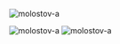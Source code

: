 
<p><img src="https://github-profile-summary-cards.vercel.app/api/cards/profile-details?username=Molostov-A&theme=github_dark" alt="molostov-a"/></p>
<p><img src="http://github-profile-summary-cards.vercel.app/api/cards/repos-per-language?username=Molostov-A&theme=github_dark" alt="molostov-a"/>
 <img src="http://github-profile-summary-cards.vercel.app/api/cards/most-commit-language?username=Molostov-A&theme=github_dark" alt="molostov-a"/>
</p>




<!--
<p>📫 How to contact me:</p>
<p>Email: molostov.alex.nik@gmail.com</p>
<p>Telegram: https://t.me/molostov_a</p>



Here are some ideas to get you started:

- 🔭 I’m currently working on ...
- 🌱 I’m currently learning ...
- 👯 I’m looking to collaborate on ...
- 🤔 I’m looking for help with ...
- 💬 Ask me about ...
- 📫 How to reach me: ...
- 😄 Pronouns: ...
- ⚡ Fun fact: ...
-->
